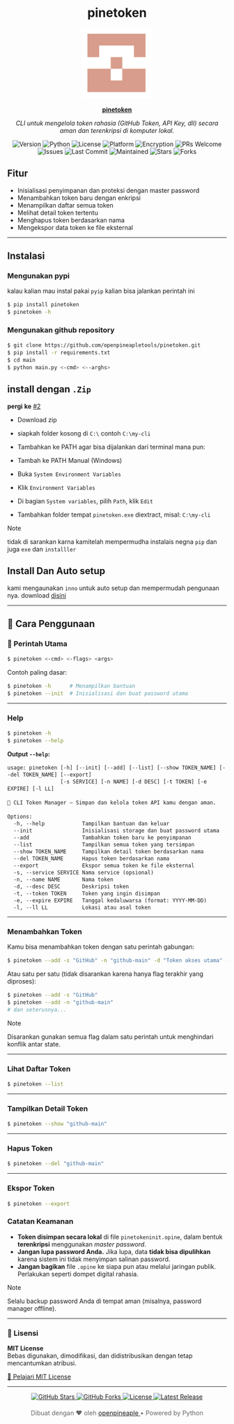 <h1 align="center">pinetoken </h1>

<div align="center">
  <a href="https://github.com/openpineapletools/pinetoken" target="_blank">
    <img src="./src/img/pinetoken.png" alt="pinetoken logo" width="160" />
    <p><strong>pinetoken</strong></p>
  </a>

</div>

<p align="center">
  <i>CLI untuk mengelola token rahasia (GitHub Token, API Key, dll) secara aman dan terenkripsi di komputer lokal.</i>
</p>

<p align="center">
  <img src="https://img.shields.io/badge/version-1.0.0-blue.svg" alt="Version"/>
  <img src="https://img.shields.io/badge/python-3.9%2B-blue.svg" alt="Python"/>
  <img src="https://img.shields.io/github/license/openpineapletools/pinetoken.svg" alt="License"/>
  <img src="https://img.shields.io/badge/platform-Windows%20%7C%20Linux%20%7C%20macOS-lightgrey" alt="Platform"/>
  <img src="https://img.shields.io/badge/encryption-AES256-green" alt="Encryption"/>
  <img src="https://img.shields.io/badge/PRs-welcome-brightgreen.svg" alt="PRs Welcome"/>
  <img src="https://img.shields.io/github/issues/openpineapletools/pinetoken.svg" alt="Issues"/>
  <img src="https://img.shields.io/github/last-commit/openpineapletools/pinetoken.svg" alt="Last Commit"/>
  <img src="https://img.shields.io/maintenance/yes/2025.svg" alt="Maintained"/>
  <img src="https://img.shields.io/github/stars/openpineapletools/pinetoken.svg?style=social" alt="Stars"/>
  <img src="https://img.shields.io/github/forks/openpineapletools/pinetoken.svg?style=social" alt="Forks"/>
</p>


## Fitur

- Inisialisasi penyimpanan dan proteksi dengan master password
- Menambahkan token baru dengan enkripsi
- Menampilkan daftar semua token
- Melihat detail token tertentu
- Menghapus token berdasarkan nama
- Mengekspor data token ke file eksternal

---

## Instalasi

### Mengunakan pypi
kalau kalian mau instal pakai `pyip` kalian bisa jalankan perintah ini 

```bash
$ pip install pinetoken
$ pinetoken -h
```

### Mengunakan github repository

```bash
$ git clone https://github.com/openpineapletools/pinetoken.git
$ pip install -r requirements.txt
$ cd main
$ python main.py <-cmd> <--arghs>
```

## install dengan `.Zip`
**pergi** **ke** [#2]()
- Download zip
- siapkah folder kosong di `C:\` contoh `C:\my-cli`
- Tambahkan ke PATH agar bisa dijalankan dari terminal mana pun:

- Tambah ke PATH Manual (Windows)
- Buka `System Environment Variables`
- Klik `Environment Variables`
- Di bagian `System variables`, pilih `Path`, klik `Edit`
- Tambahkan folder tempat `pinetoken.exe` diextract, misal: `C:\my-cli`

>[!NOTE]
>tidak di sarankan karna kamitelah mempermudha instalais negna `pip` dan juga `exe` dan `installler`

## Install Dan Auto setup

kami mengaunakan `inno` untuk auto setup dan mempermudah pengunaan nya. download [disini]()

---

## 📘 Cara Penggunaan

### 🔹 Perintah Utama

```bash
$ pinetoken <-cmd> <-flags> <args>
```

Contoh paling dasar:
```bash
$ pinetoken -h      # Menampilkan bantuan
$ pinetoken --init  # Inisialisasi dan buat password utama
```

---

### Help
```bash
$ pinetoken -h     
$ pinetoken --help
```

**Output `--help`:**
```
usage: pinetoken [-h] [--init] [--add] [--list] [--show TOKEN_NAME] [--del TOKEN_NAME] [--export]
                 [-s SERVICE] [-n NAME] [-d DESC] [-t TOKEN] [-e EXPIRE] [-l LL]

🔐 CLI Token Manager – Simpan dan kelola token API kamu dengan aman.

Options:
  -h, --help            Tampilkan bantuan dan keluar
  --init                Inisialisasi storage dan buat password utama
  --add                 Tambahkan token baru ke penyimpanan
  --list                Tampilkan semua token yang tersimpan
  --show TOKEN_NAME     Tampilkan detail token berdasarkan nama
  --del TOKEN_NAME      Hapus token berdasarkan nama
  --export              Ekspor semua token ke file eksternal
  -s, --service SERVICE Nama service (opsional)
  -n, --name NAME       Nama token
  -d, --desc DESC       Deskripsi token
  -t, --token TOKEN     Token yang ingin disimpan
  -e, --expire EXPIRE   Tanggal kedaluwarsa (format: YYYY-MM-DD)
  -l, --ll LL           Lokasi atau asal token
```

---

### Menambahkan Token

Kamu bisa menambahkan token dengan satu perintah gabungan:

```bash
$ pinetoken --add -s "GitHub" -n "github-main" -d "Token akses utama" -t "ghp_xxx" -e "2025-12-31" -l "PC kantor"
```

Atau satu per satu (tidak disarankan karena hanya flag terakhir yang diproses):

```bash
$ pinetoken --add -s "GitHub"
$ pinetoken --add -n "github-main"
# dan seterusnya...
```
>[!NOTE]
>Disarankan gunakan semua flag dalam satu perintah untuk menghindari konflik antar state.

---

### Lihat Daftar Token
```bash
$ pinetoken --list
```

---

### Tampilkan Detail Token
```bash
$ pinetoken --show "github-main"
```

---

### Hapus Token
```bash
$ pinetoken --del "github-main"
```

---

### Ekspor Token
```bash
$ pinetoken --export
```

###  Catatan Keamanan

-  **Token disimpan secara lokal** di file `pinetokeninit.opine`, dalam bentuk **terenkripsi** menggunakan _master password_.
-  **Jangan lupa password Anda.** Jika lupa, data **tidak bisa dipulihkan** karena sistem ini tidak menyimpan salinan password.
-  **Jangan bagikan** file `.opine` ke siapa pun atau melalui jaringan publik. Perlakukan seperti dompet digital rahasia.
>[!NOTE]
>Selalu backup password Anda di tempat aman (misalnya, password manager offline).

---

### 📄 Lisensi

**MIT License**  
Bebas digunakan, dimodifikasi, dan didistribusikan dengan tetap mencantumkan atribusi.

[📜 Pelajari MIT License](https://opensource.org/licenses/MIT)

---
<div align="center">

  <a href="https://github.com/openpineapletools/pinetoken" target="_blank">
    <img src="https://img.shields.io/github/stars/openpineapletools/pinetoken?style=social" alt="GitHub Stars">
  </a>
  <a href="https://github.com/openpineapletools/pinetoken" target="_blank">
    <img src="https://img.shields.io/github/forks/openpineapletools/pinetoken?style=social" alt="GitHub Forks">
  </a>
  <a href="https://github.com/openpineapletools/pinetoken/blob/main/LICENSE" target="_blank">
    <img src="https://img.shields.io/github/license/openpineapletools/pinetoken?color=blue" alt="License">
  </a>
  <a href="https://github.com/openpineapletools/pinetoken/releases" target="_blank">
    <img src="https://img.shields.io/github/v/release/openpineapletools/pinetoken?label=release" alt="Latest Release">
  </a>

  <p style="margin-top: 20px; font-size: 0.9rem; color: #666;">
    Dibuat dengan ❤️ oleh <a href="https://github.com/openpineapletools" target="_blank">openpineaple </a> • Powered by Python
  </p>

</div>